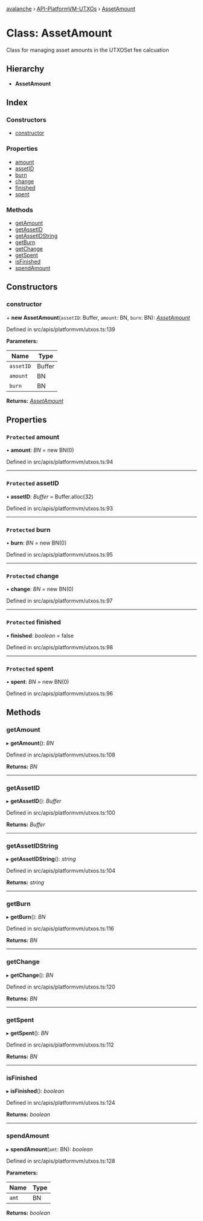 [avalanche](../README.md) › [API-PlatformVM-UTXOs](../modules/api_platformvm_utxos.md) › [AssetAmount](api_platformvm_utxos.assetamount.md)

# Class: AssetAmount

Class for managing asset amounts in the UTXOSet fee calcuation

## Hierarchy

* **AssetAmount**

## Index

### Constructors

* [constructor](api_platformvm_utxos.assetamount.md#constructor)

### Properties

* [amount](api_platformvm_utxos.assetamount.md#protected-amount)
* [assetID](api_platformvm_utxos.assetamount.md#protected-assetid)
* [burn](api_platformvm_utxos.assetamount.md#protected-burn)
* [change](api_platformvm_utxos.assetamount.md#protected-change)
* [finished](api_platformvm_utxos.assetamount.md#protected-finished)
* [spent](api_platformvm_utxos.assetamount.md#protected-spent)

### Methods

* [getAmount](api_platformvm_utxos.assetamount.md#getamount)
* [getAssetID](api_platformvm_utxos.assetamount.md#getassetid)
* [getAssetIDString](api_platformvm_utxos.assetamount.md#getassetidstring)
* [getBurn](api_platformvm_utxos.assetamount.md#getburn)
* [getChange](api_platformvm_utxos.assetamount.md#getchange)
* [getSpent](api_platformvm_utxos.assetamount.md#getspent)
* [isFinished](api_platformvm_utxos.assetamount.md#isfinished)
* [spendAmount](api_platformvm_utxos.assetamount.md#spendamount)

## Constructors

###  constructor

\+ **new AssetAmount**(`assetID`: Buffer, `amount`: BN, `burn`: BN): *[AssetAmount](api_platformvm_utxos.assetamount.md)*

Defined in src/apis/platformvm/utxos.ts:139

**Parameters:**

Name | Type |
------ | ------ |
`assetID` | Buffer |
`amount` | BN |
`burn` | BN |

**Returns:** *[AssetAmount](api_platformvm_utxos.assetamount.md)*

## Properties

### `Protected` amount

• **amount**: *BN* = new BN(0)

Defined in src/apis/platformvm/utxos.ts:94

___

### `Protected` assetID

• **assetID**: *Buffer* = Buffer.alloc(32)

Defined in src/apis/platformvm/utxos.ts:93

___

### `Protected` burn

• **burn**: *BN* = new BN(0)

Defined in src/apis/platformvm/utxos.ts:95

___

### `Protected` change

• **change**: *BN* = new BN(0)

Defined in src/apis/platformvm/utxos.ts:97

___

### `Protected` finished

• **finished**: *boolean* = false

Defined in src/apis/platformvm/utxos.ts:98

___

### `Protected` spent

• **spent**: *BN* = new BN(0)

Defined in src/apis/platformvm/utxos.ts:96

## Methods

###  getAmount

▸ **getAmount**(): *BN*

Defined in src/apis/platformvm/utxos.ts:108

**Returns:** *BN*

___

###  getAssetID

▸ **getAssetID**(): *Buffer*

Defined in src/apis/platformvm/utxos.ts:100

**Returns:** *Buffer*

___

###  getAssetIDString

▸ **getAssetIDString**(): *string*

Defined in src/apis/platformvm/utxos.ts:104

**Returns:** *string*

___

###  getBurn

▸ **getBurn**(): *BN*

Defined in src/apis/platformvm/utxos.ts:116

**Returns:** *BN*

___

###  getChange

▸ **getChange**(): *BN*

Defined in src/apis/platformvm/utxos.ts:120

**Returns:** *BN*

___

###  getSpent

▸ **getSpent**(): *BN*

Defined in src/apis/platformvm/utxos.ts:112

**Returns:** *BN*

___

###  isFinished

▸ **isFinished**(): *boolean*

Defined in src/apis/platformvm/utxos.ts:124

**Returns:** *boolean*

___

###  spendAmount

▸ **spendAmount**(`amt`: BN): *boolean*

Defined in src/apis/platformvm/utxos.ts:128

**Parameters:**

Name | Type |
------ | ------ |
`amt` | BN |

**Returns:** *boolean*

